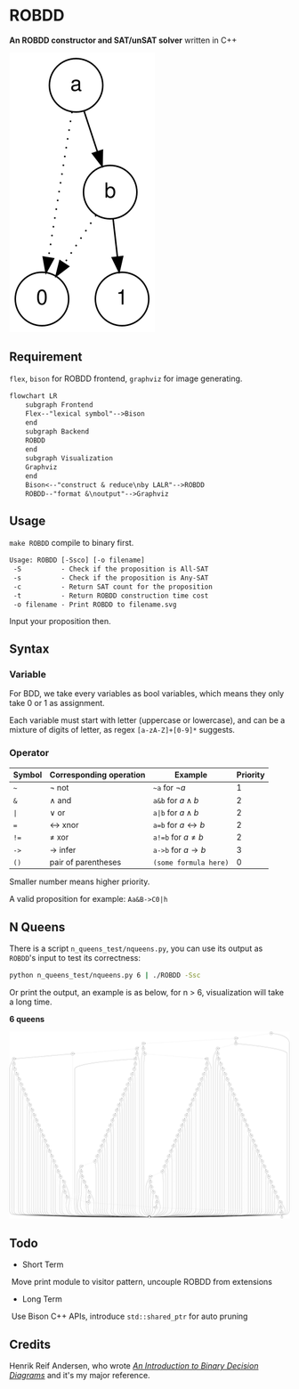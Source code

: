 # ROBDD

**An ROBDD constructor and SAT/unSAT solver** written in C++

<img src="./example.svg">

## Requirement

`flex`, `bison` for ROBDD frontend, `graphviz` for image generating.

~~~~mermaid
flowchart LR
    subgraph Frontend
    Flex--"lexical symbol"-->Bison
    end
    subgraph Backend
    ROBDD
    end
    subgraph Visualization
    Graphviz
    end
    Bison<--"construct & reduce\nby LALR"-->ROBDD
    ROBDD--"format &\noutput"-->Graphviz
~~~~

## Usage

`make ROBDD` compile to binary first.

~~~~
Usage: ROBDD [-Ssco] [-o filename]
 -S          - Check if the proposition is All-SAT
 -s          - Check if the proposition is Any-SAT
 -c          - Return SAT count for the proposition
 -t          - Return ROBDD construction time cost
 -o filename - Print ROBDD to filename.svg
~~~~

Input your proposition then.

## Syntax

### Variable

For BDD, we take every variables as bool variables, which means they only take 0 or 1 as assignment.

Each variable must start with letter (uppercase or lowercase), and can be a mixture of digits of letter, as regex `[a-zA-Z]+[0-9]*` suggests.

### Operator

| Symbol | Corresponding operation | Example                        | Priority |
| ------ | ----------------------- | ------------------------------ | -------- |
| `~`    | $\neg$ not              | `~a` for $\neg a$              | 1        |
| `&`    | $\wedge$ and            | `a&b` for $a\wedge b$          | 2        |
| `\|`   | $\vee$ or               | `a\|b` for $a\wedge b$         | 2        |
| `=`    | $\leftrightarrow$ xnor  | `a=b` for $a\leftrightarrow b$ | 2        |
| `!=`   | $\neq$ xor              | `a!=b` for $a\neq b$           | 2        |
| `->`   | $\rightarrow$ infer     | `a->b` for $a\rightarrow b$    | 3        |
| `()`   | pair of parentheses     | `(some formula here)`          | 0        |

Smaller number means higher priority.

A valid proposition for example: `Aa&B->C0|h`

## N Queens

There is a script  `n_queens_test/nqueens.py`, you can use its output as `ROBDD`'s input to test its correctness:

~~~~bash
python n_queens_test/nqueens.py 6 | ./ROBDD -Ssc
~~~~

Or print the output, an example is as below, for n > 6, visualization will take a long time.

__6 queens__

<img src="n_queens_test/6-queens.svg">

## Todo

- Short Term

​	Move print module to visitor pattern, uncouple ROBDD from extensions

- Long Term

​	Use Bison C++ APIs, introduce `std::shared_ptr` for auto pruning

## Credits

Henrik Reif Andersen, who wrote *[An Introduction to Binary Decision Diagrams](https://www.cs.utexas.edu/~isil/cs389L/bdd.pdf)* and it's my major reference.
